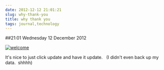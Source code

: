 ```yaml
---
date: 2012-12-12 21:01:21
slug: why-thank-you
title: why thank you
tags: journal,technology
---
```


##21:01 Wednesday 12 December 2012

[![welcome](/images/2012/12/Screen-Shot-2012-12-12-at-8.58.45-PM.png)](http://robnugen.com/blog/2012/12/12/why-thank-you/screen-shot-2012-12-12-at-8-58-45-pm/)

It's nice to just click update and have it update.   (I didn't even back up my data.  shhhh)
